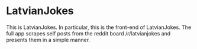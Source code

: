 LatvianJokes
============
This is LatvianJokes. In particular, this is the front-end of LatvianJokes.
The full app scrapes self posts from the reddit board /r/latvianjokes and presents them in a simple manner.
